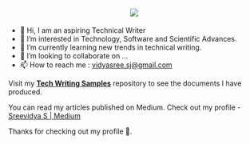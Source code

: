 <h1 align="center">
  <a href="https://git.io/typing-svg">
    <img src="https://readme-typing-svg.herokuapp.com?color=%2340A597&size=30&width=800&lines=Hello+World!+I+am+Sreevidya+S;I'm+passionate+about+Technology;I+love+Writing">
  </a>
</h1>




- 👋 Hi, I am an aspiring Technical Writer 
- 👀 I’m interested in Technology, Software and Scientific Advances.
- 🌱 I’m currently learning new trends in technical writing.
- 💞️ I’m looking to collaborate on ...
- 📫 How to reach me : vidyasree.sj@gmail.com


Visit my [**Tech Writing Samples**](https://github.com/sreevidya2020/TechWrite_samples) repository to see the documents I have produced.

You can read my articles published on Medium. Check out my profile - [Sreevidya S | Medium](https://medium.com/@vidyasree.sj)



<!---
vishnudasTW/vishnudasTW is a ✨ special ✨ repository because its `README.md` (this file) appears on your GitHub profile.
You can click the Preview link to take a look at your changes.
--->

Thanks for checking out my profile 🙂.



